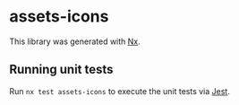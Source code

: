 # assets-icons

This library was generated with [Nx](https://nx.dev).

## Running unit tests

Run `nx test assets-icons` to execute the unit tests via [Jest](https://jestjs.io).
